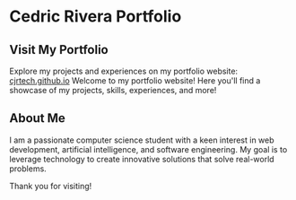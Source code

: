 # Cedric Rivera Portfolio

## Visit My Portfolio
Explore my projects and experiences on my portfolio website: [cjrtech.github.io](https://cjrtech.github.io)
Welcome to my portfolio website! Here you'll find a showcase of my projects, skills, experiences, and more!

## About Me
I am a passionate computer science student with a keen interest in web development, artificial intelligence, and software engineering. My goal is to leverage technology to create innovative solutions that solve real-world problems.

Thank you for visiting!

